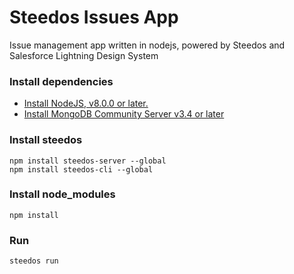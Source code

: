 # Steedos Issues App
Issue management app written in nodejs, powered by Steedos and Salesforce Lightning Design System

### Install dependencies
- [Install NodeJS, v8.0.0 or later.](https://nodejs.org/en/)
- [Install MongoDB Community Server v3.4 or later](https://www.mongodb.com/download-center/community)

### Install steedos
```
npm install steedos-server --global
npm install steedos-cli --global
```

### Install node_modules
```
npm install
```

### Run
```
steedos run
```
